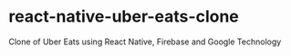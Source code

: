 # react-native-uber-eats-clone
Clone of Uber Eats using React Native, Firebase and Google Technology
